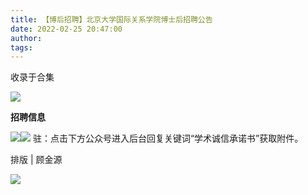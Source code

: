 ```yaml
---
title: 【博后招聘】北京大学国际关系学院博士后招聘公告
date: 2022-02-25 20:47:00
author: 
tags: 
---
```



收录于合集

![](/images/221/2.gif)

  

**招聘信息**

  

![](/images/221/3.png)![](/images/221/4.png) 驻：点击下方公众号进入后台回复关键词“学术诚信承诺书”获取附件。

排版 | 顾金源

![](/images/221/5.gif)

  

